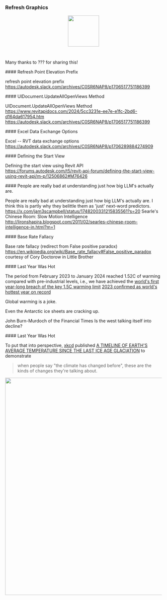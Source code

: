 <head>
<meta http-equiv="Content-Type" content="text/html; charset=utf-8">
<link rel="stylesheet" type="text/css" href="bc.css">
<!-- https://highlightjs.org/#usage -->
<link rel="stylesheet" href="https://cdnjs.cloudflare.com/ajax/libs/highlight.js/11.9.0/styles/default.min.css">
<script src="https://cdnjs.cloudflare.com/ajax/libs/highlight.js/11.9.0/highlight.min.js"></script>
<script>hljs.highlightAll();</script>
</head>

<!---

- refresh point elevation prefix
  https://autodesk.slack.com/archives/C0SR6NAP8/p1706517751186399

- UIDocument.UpdateAllOpenViews Method
  https://www.revitapidocs.com/2024/5cc3231e-ee7e-e1fc-2bd6-d164da617954.htm
  https://autodesk.slack.com/archives/C0SR6NAP8/p1706517751186399

- Excel -- RVT data exchange options
  https://autodesk.slack.com/archives/C0SR6NAP8/p1706289884274909

- Defining the start view using Revit API
  https://forums.autodesk.com/t5/revit-api-forum/defining-the-start-view-using-revit-api/m-p/12506862#M76426

- People are really bad at understanding just how big LLM's actually are.
  I think this is partly why they belittle them as 'just' next-word predictors.
  https://x.com/jam3scampbell/status/1748200331215835561?s=20
  Searle's Chinese Room: Slow Motion Intelligence
  http://lironshapira.blogspot.com/2011/02/searles-chinese-room-intelligence-in.html?m=1

- Base rate fallacy (redirect from False positive paradox)
  https://en.wikipedia.org/wiki/Base_rate_fallacy#False_positive_paradox
  courtesy of Cory Doctorow in Little Brother

- The period from February 2023 to January 2024 reached 1.52C of warming compared with pre-industrial levels, i.e., we have achieved
  the [world's first year-long breach of the key 1.5C warming limit](https://www.bbc.com/news/science-environment-68110310)
  [2023 confirmed as world's hottest year on record](https://www.bbc.com/news/science-environment-67861954)

twitter:

 #RevitAPI @AutodeskRevit #BIM @DynamoBIM

&ndash; ...

linkedin:

#BIM #DynamoBIM #AutodeskAPS #Revit #API #IFC #SDK #Autodesk #AEC #adsk

the [Revit API discussion forum](http://forums.autodesk.com/t5/revit-api-forum/bd-p/160) thread

<center>
<img src="img/" alt="" title="" width="600"/>
<p style="font-size: 80%; font-style:italic"></p>
</center>

-->

### Refresh Graphics



<center>
<img src="img/" alt="" title="Year of the Drago" width="100"/> <!-- Pixel Height: 500 Pixel Width: 670 -->
</center>


<pre><code class="language-cs">
</code></pre>

Many thanks to ??? for sharing this!




####<a name="2"></a> Refresh Point Elevation Prefix

refresh point elevation prefix
https://autodesk.slack.com/archives/C0SR6NAP8/p1706517751186399

####<a name="3"></a> UIDocument.UpdateAllOpenViews Method

UIDocument.UpdateAllOpenViews Method
https://www.revitapidocs.com/2024/5cc3231e-ee7e-e1fc-2bd6-d164da617954.htm
https://autodesk.slack.com/archives/C0SR6NAP8/p1706517751186399

####<a name="4"></a> Excel Data Exchange Options

Excel -- RVT data exchange options
https://autodesk.slack.com/archives/C0SR6NAP8/p1706289884274909

####<a name="5"></a> Defining the Start View

Defining the start view using Revit API
https://forums.autodesk.com/t5/revit-api-forum/defining-the-start-view-using-revit-api/m-p/12506862#M76426

####<a name="6"></a> People are really bad at understanding just how big LLM's actually are.

People are really bad at understanding just how big LLM's actually are.
I think this is partly why they belittle them as 'just' next-word predictors.
https://x.com/jam3scampbell/status/1748200331215835561?s=20
Searle's Chinese Room: Slow Motion Intelligence
http://lironshapira.blogspot.com/2011/02/searles-chinese-room-intelligence-in.html?m=1

####<a name="7"></a> Base Rate Fallacy

Base rate fallacy (redirect from False positive paradox)
https://en.wikipedia.org/wiki/Base_rate_fallacy#False_positive_paradox
courtesy of Cory Doctorow in Little Brother

####<a name="8"></a> Last Year Was Hot

The period from February 2023 to January 2024 reached 1.52C of warming compared with pre-industrial levels, i.e., we have achieved
the [world's first year-long breach of the key 1.5C warming limit](https://www.bbc.com/news/science-environment-68110310)
[2023 confirmed as world's hottest year on record](https://www.bbc.com/news/science-environment-67861954)

Global warming is a joke.

Even the Antarctic ice sheets are cracking up.

John Burn-Murdoch of the Financial Times
Is the west talking itself into decline?

####<a name="8"></a> Last Year Was Hot

To put that into perspective, [xkcd](https://xkcd.com) published
[A TIMELINE OF EARTH'S AVERAGE TEMPERATURE SINCE THE LAST ICE AGE GLACIATION](https://xkcd.com/1732/) to
demonstrate

> when people say "the climate has changed before", these are the kinds of changes they're talking about.

<center>
<img src="img/" alt="" title="Year of the Drago" width="700"/> <!-- Pixel Height: 29,913 Pixel Width: 1,480 -->
</center>

